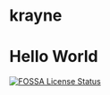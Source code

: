 # krayne
# Hello World
[![FOSSA License Status](https://app.fossa.com/api/revisions/git%2Bgithub.com%2Fgokrayne%2Fkrayne%2453a506f664cc4d51600a9b531290081af6859663)](https://app.fossa.com/api/revisions/git%2Bgithub.com%2Fgokrayne%2Fkrayne%2453a506f664cc4d51600a9b531290081af6859663)

